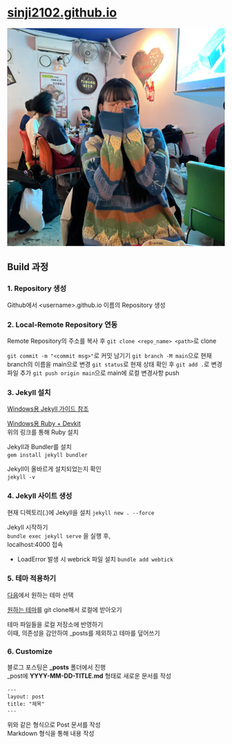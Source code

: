 # [sinji2102.github.io](https://sinji2102.github.io/)

![mainpage](assets/img/profile.jpg)

## Build 과정

### 1. Repository 생성

Github에서 \<username>.github.io 이름의 Repository 생성

### 2. Local-Remote Repository 연동

Remote Repository의 주소를 복사 후
`git clone <repo_name> <path>`로 clone

`git commit -m "<commit msg>"`로 커밋 남기기
`git branch -M main`으로 현재 branch의 이름을 main으로 변경
`git status`로 현재 상태 확인 후 `git add .`로 변경파일 추가
`git push origin main`으로 main에 로컬 변경사항 push

### 3. Jekyll 설치

[Windows용 Jekyll 가이드 참조](https://jekyllrb-ko.github.io/docs/installation/windows/)

[Windows용 Ruby + Devkit](https://rubyinstaller.org/downloads/)  
위의 링크를 통해 Ruby 설치

Jekyll과 Bundler를 설치  
`gem install jekyll bundler`

Jekyll이 올바르게 설치되었는지 확인  
`jekyll -v`

### 4. Jekyll 사이트 생성

현재 디렉토리(.)에 Jekyll을 설치
`jekyll new . --force`

Jekyll 시작하기  
`bundle exec jekyll serve` 을 실행 후,  
localhost:4000 접속

- LoadError 발생 시 webrick 파일 설치
  `bundle add webtick`

### 5. 테마 적용하기

[다음](http://jekyllthemes.org/)에서 원하는 테마 선택

[원하는 테마](https://github.com/poole/lanyon)를 git clone해서 로컬에 받아오기

테마 파일들을 로컬 저장소에 반영하기  
이때, 의존성을 감안하여 \_posts를 제외하고 테마를 덮어쓰기

### 6. Customize

블로그 포스팅은 **\_posts** 폴더에서 진행  
\_post에 **YYYY-MM-DD-TITLE.md** 형태로 새로운 문서를 작성

```
---
layout: post
title: "제목"
---
```

위와 같은 형식으로 Post 문서를 작성  
Markdown 형식을 통해 내용 작성
